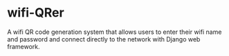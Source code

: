 # wifi-QRer
A wifi QR code generation system that allows users to enter their wifi name and password and connect directly to the network with Django web framework.  
